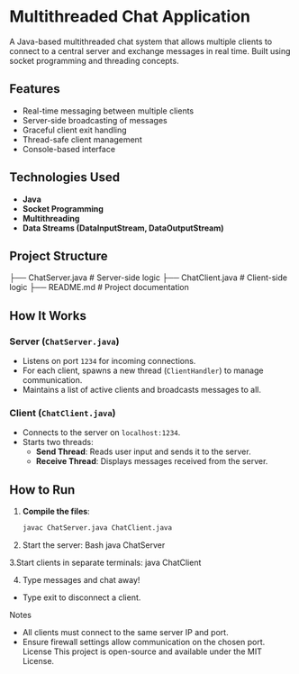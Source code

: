 # Multithreaded Chat Application 

A Java-based multithreaded chat system that allows multiple clients to connect to a central server and exchange messages in real time. Built using socket programming and threading concepts.

##  Features

- Real-time messaging between multiple clients
- Server-side broadcasting of messages
- Graceful client exit handling
- Thread-safe client management
- Console-based interface

##  Technologies Used

- **Java**
- **Socket Programming**
- **Multithreading**
- **Data Streams (DataInputStream, DataOutputStream)**

##  Project Structure
├── ChatServer.java       # Server-side logic ├── ChatClient.java       # Client-side logic ├── README.md             # Project documentation


##  How It Works

### Server (`ChatServer.java`)
- Listens on port `1234` for incoming connections.
- For each client, spawns a new thread (`ClientHandler`) to manage communication.
- Maintains a list of active clients and broadcasts messages to all.

### Client (`ChatClient.java`)
- Connects to the server on `localhost:1234`.
- Starts two threads:
  - **Send Thread**: Reads user input and sends it to the server.
  - **Receive Thread**: Displays messages received from the server.

##  How to Run

1. **Compile the files**:
   ```bash
   javac ChatServer.java ChatClient.java
2. Start the server:
  Bash
  java ChatServer

3.Start clients in separate terminals:
java ChatClient

4. Type messages and chat away!
- Type exit to disconnect a client.

 Notes
- All clients must connect to the same server IP and port.
- Ensure firewall settings allow communication on the chosen port.
   License
This project is open-source and available under the MIT License.
